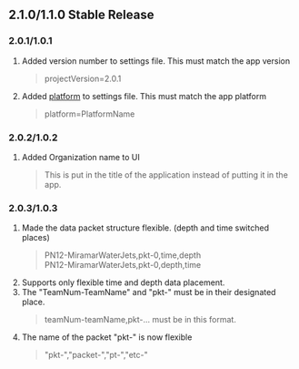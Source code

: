 
## 2.1.0/1.1.0 Stable Release

### 2.0.1/1.0.1

1. Added version number to settings file. This must match the app version
   > projectVersion=2.0.1
2. Added [platform](Platforms.md) to settings file. This must match the app platform
   > platform=PlatformName

### 2.0.2/1.0.2

1. Added Organization name to UI
   > This is put in the title of the application
   > instead of putting it in the app.

### 2.0.3/1.0.3

1. Made the data packet structure flexible. (depth and time switched places)
   > PN12-MiramarWaterJets,pkt-0,time,depth<br>
   > PN12-MiramarWaterJets,pkt-0,depth,time
2. Supports only flexible time and depth data placement.
3. The "TeamNum-TeamName" and "pkt-" must be in their designated place.
   > teamNum-teamName,pkt-... must be in this format.
4. The name of the packet "pkt-" is now flexible
    > "pkt-","packet-","pt-","etc-"